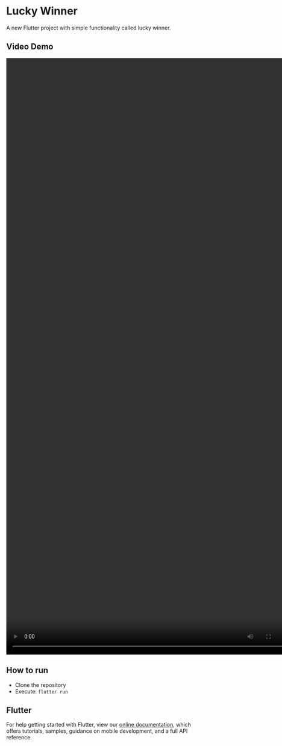 # Lucky Winner

A new Flutter project with simple functionality called lucky winner. 

## Video Demo
<video width="768" height="1584" controls>
  <source src="demo.m4v" type="video/mp4">
</video>   


## How to run
  - Clone the repository
  - Execute: ` flutter run `


## Flutter
For help getting started with Flutter, view our
[online documentation](https://flutter.dev/docs), which offers tutorials,
samples, guidance on mobile development, and a full API reference.
